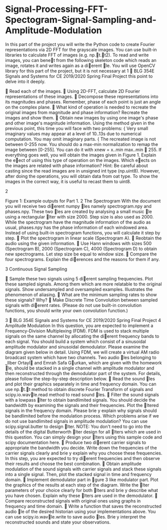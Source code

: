 # Signal-Processing-FFT-Spectogram-Signal-Sampling-and-Amplitude-Modulation


In this part of the project you will write the Python code to create Fourier representations 
via 2D FFT for the grayscale images. You can use built-in libraries to calculate 
FFT of images (e.g. np.t.t2). To read and write images, you can benet from the 
following skeleton code which reads an image, rotates it and writes again as a dierent 
le. You will use OpenCV library for this part of the project, but it is not necessary at
1

BLG 354E Signals and Systems for CE 2019/2020 Spring Final Project 
this point to delve into it deeply. 

 Read each of the images. 
 Using 2D-FFT, calculate 2D Fourier representations of these images. 
 Decompose these representations into its magnitudes and phases. Remember, 
phase of each point is just an angle on the complex plane. 
 What kind of operation is needed to recreate the original images from magnitude 
and phase information? Recreate the images and show them. 
 Obtain new images by using one image's phase and other image's magnitude information. 
Using the method given in the previous point, this time you will face 
with two problems: 
{ Very small imaginary values may appear at a level of 10..13s due to numerical 
computation. You may omit imaginary parts. 
{ The recreated image is not between 0-255 now. You should do a max-min 
normalization to remap the image between [0-255]. You can do it with xnew = 
x..min 
max..min  255. 
If everything goes well, you will obtain the images given in Figure 1. 
Explain the eect of using this type of operation on the images. Which eects on the 
images are related with phase information? 
Hint: Be careful about casting since the read images are in unsigned int type (np.uint8). 
However, after doing the operations, you will obtain data from 
oat type. To show the 
images in the correct way, it is useful to recast them to uint8. 

2

Figure 1: Example outputs for Part 1. 
2 The Spectrogram
With the document you will receive two dierent numpy les namely spectrogram.npy 
and phases.npy. These two les are created by analysing a small music le using a 
rectangular lter with size 2000. Step size is also used as 2000. While the spectrogram 
have the magnitude information of the audio as usual, phases.npy has the phase information 
of each windowed area. Instead of using built-in spectrogram functions, you will 
calculate it step by step. 
 Plot the spectrogram in linear scale (Spectrogram A). 
 Reobtain the audio using the given information. 
 Use Hann windows with sizes 500 (Spectrogram B), 2000 (Spectrogram C), 
4000 (Spectrogram D) to obtain new spectrograms. Let step size be equal to 
window size. 
 Compare the four spectrograms. Explain the dierences and the reasons for them 
if any. 

3 Continuous Signal Sampling  
 
 Sample these two signals using 5 dierent sampling frequencies. Plot these sampled 
signals. Among them which are more relatable to the original signals. Show 
undersampled and oversampled examples. Illustrates the phenomenon of aliasing. 
 What are the minimum sampling rates to show these signals? Why? 
 Make Discrete Time Convolution between sampled signals with dierent rates. 
(Please do not use built-in convolution functions, you should write your own convolution 
function.) 

3

BLG 354E Signals and Systems for CE 2019/2020 Spring Final Project 
4 Amplitude Modulation 
In this question, you are expected to implement a Frequency-Division Multiplexing 
(FDM). FDM is used to stack multiple signals on the same channel by allocating the 
dierent frequency bands to each signal. You should build a system which consist of a sinusoidal 
amplitude modulator and sinusoidal demodulator. Please examine the diagram 
given below in detail. Using FDM, we will create a virtual AM radio broadcast system 
which have two channels. Two audio les belonging to _Ilber Ortayl and Emrah Safa 
Gurkan, which are given with the homework le, should be stacked in a single channel 
with amplitude modulator and then reconstructed through the demodulator part of the 
system. For details, please follow the step-by-step description below. 
 Read the sound les and plot their graphics separately in time and frequency 
domain. You can use np.t.t method to obtain discrete Fourier Transform of 
signals and scipy.io.wavle.read method to read sound les. 
 Filter the sound signals with a lowpass lter to obtain bandlimited signals. You 
should decide the bandwidth by examining the signals and their frequencies. Plot 
the ltered signals in the frequency domain. Please brie
y explain why signals 
should be bandlimited before the modulation process. Which problems arise 
if we do not use bandlimited signals in amplitude modulation? You can use 
scipy.signal.butter to design lter. 
NOTE: You don't need to go into the details of the digital Butterworth lter 
design for all lters which are used in this question. You can simply design your 
lters using this sample code and scipy documentation here. 
 Produce two dierent carrier signals to appropriate the bandwidth you decide. 
Write down the frequencies of the carrier signals clearly and brie
y explain why you 
choose these frequencies. In this step, you are expected to try dierent frequencies 
and then observe their results and choose the best combination. 
 Obtain amplitude modulation of the sound signals with carrier signals and stack 
these signals into a single signal. Then, plot the stacked signal in time and frequency 
domain. 
 Implement demodulator part in gure 3 like modulator part. Plot the graphics of 
the results at each step of the diagram. Write the lter parameters of your choice 
clearly for both lters and brie
y describe what you have chosen. Explain why 
these lters are used in the demodulator. 
 Compare reconstructed signals with original ones using graphs in frequency and 
time domain. 
 Write a function that saves the reconstructed audio le of the desired historian 
using your implementations above. You can use scipy.io.wavle.write to save audio 
les. Brie
y interpret the reconstructed sounds and state your observations. 
